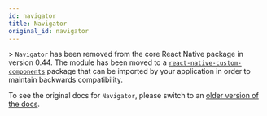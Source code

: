 ```yaml
---
id: navigator
title: Navigator
original_id: navigator
---
```


&gt; `Navigator` has been removed from the core React Native package in version 0.44. The module has been moved to a [`react-native-custom-components`](https://github.com/facebookarchive/react-native-custom-components) package that can be imported by your application in order to maintain backwards compatibility.

To see the original docs for `Navigator`, please switch to an [older version of the docs](/docs/0.43/navigator).
